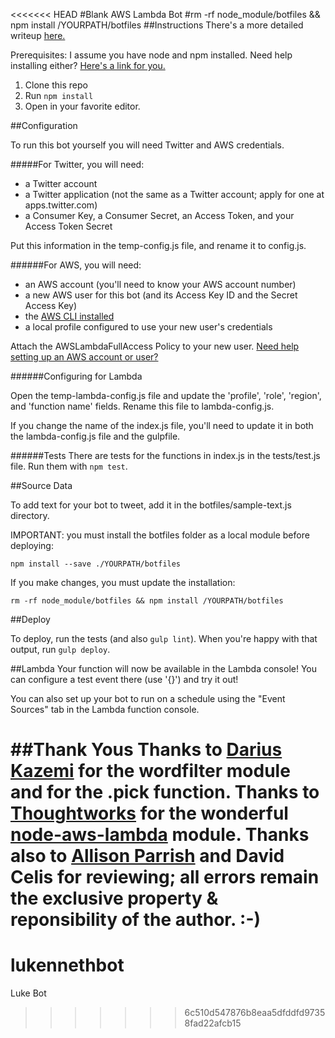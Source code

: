 <<<<<<< HEAD
#Blank AWS Lambda Bot
#rm -rf node_module/botfiles && npm install /YOURPATH/botfiles
##Instructions
There's a more detailed writeup [here.](https://medium.com/@emckean/create-a-simple-free-text-driven-twitterbot-with-aws-lambda-node-js-b80e26209f5#.fwl8p9ikf)

Prerequisites: I assume you have node and npm installed. Need help installing either? [Here's a link for you.](http://blog.npmjs.org/post/85484771375/how-to-install-npm)

1. Clone this repo
2. Run `npm install`
3. Open in your favorite editor.

##Configuration

To run this bot yourself you will need Twitter and AWS credentials.

#####For Twitter, you will need:

* a Twitter account
* a Twitter application (not the same as a Twitter account; apply for one at apps.twitter.com)
* a Consumer Key, a Consumer Secret, an Access Token, and your Access Token Secret

Put this information in the temp-config.js file, and rename it to config.js.

######For AWS, you will need:

* an AWS account (you'll need to know your AWS account number)
* a new AWS user for this bot (and its Access Key ID and the Secret Access Key)
* the [AWS CLI installed](http://docs.aws.amazon.com/cli/latest/userguide/installing.html)
* a local profile configured to use your new user's credentials

Attach the AWSLambdaFullAccess Policy to your new user. [Need help setting up an AWS account or user?](http://docs.aws.amazon.com/IAM/latest/UserGuide/id_users_create.html) 

######Configuring for Lambda

Open the temp-lambda-config.js file and update the 'profile', 'role', 'region', and 'function name' fields. Rename this file to lambda-config.js.

If you change the name of the index.js file, you'll need to update it in both the lambda-config.js file and the gulpfile. 

######Tests
There are tests for the functions in index.js in the tests/test.js file. Run them with `npm test`.

##Source Data

To add text for your bot to tweet, add it in the botfiles/sample-text.js directory.

IMPORTANT: you must install the botfiles folder as a local module before deploying: 

`npm install --save ./YOURPATH/botfiles`

If you make changes, you must update the installation: 

`rm -rf node_module/botfiles && npm install /YOURPATH/botfiles`

##Deploy

To deploy, run the tests (and also `gulp lint`). When you're happy with that output, run `gulp deploy`.

##Lambda
Your function will now be available in the Lambda console! You can configure a test event there (use '{}') and try it out! 

You can also set up your bot to run on a schedule using the "Event Sources" tab in the Lambda function console. 

##Thank Yous
Thanks to [Darius Kazemi](https://github.com/dariusk) for the wordfilter module and for the .pick function. Thanks to [Thoughtworks](https://github.com/ThoughtWorksStudios) for the wonderful [node-aws-lambda](https://github.com/ThoughtWorksStudios/node-aws-lambda) module. Thanks also to [Allison Parrish](https://twitter.com/aparrish) and David Celis for reviewing; all errors remain the exclusive property & reponsibility of the author. :-)
=======
# lukennethbot
Luke Bot
>>>>>>> 6c510d547876b8eaa5dfddfd97358fad22afcb15
